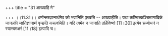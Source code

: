 +++
title = "31 आख्याहि मे"

+++
।।11.31।। धर्मान्तरज्ञानार्थमेव को भवानिति पृच्छति -- आख्याहीति। यथा
कश्चित्कञ्चिन्नामादिकं जानन्नपि जातिज्ञानार्थं पृच्छति कस्त्वमिति। यदि
त्वमेव न जानाति तर्हिविष्णो \[11।30\] इत्येव सम्बोधनं न स्यात्त्वमक्षरं
\[11।18\] इत्यादि च।
